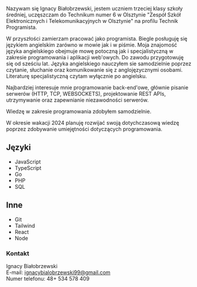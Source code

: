 Nazywam się Ignacy Białobrzewski, jestem uczniem trzeciej klasy szkoły średniej, uczęszczam do Technikum numer 6 w Olsztynie "Zespół Szkół Elektronicznych
i Telekomunikacyjnych w Olsztynie" na profilu Technik Programista.

W przyszłości zamierzam pracować jako programista. Biegle posługuję się językiem angielskim zarówno w mowie jak i w piśmie. Moja znajomość języka angielskiego obejmuje mowę potoczną jak i specjalistyczną w zakresie programowania i aplikacji web'owych. Do zawodu przygotowuję się od sześciu lat. Języka angielskiego nauczyłem sie samodzielnie poprzez czytanie, słuchanie oraz komunikowanie się z anglojęzycznymi osobami. Literaturę specjalistyczną czytam wyłącznie po angielsku.

Najbardziej interesuje mnie programowanie back-end'owe, głównie pisanie serwerów (HTTP, TCP, WEBSOCKETS), projektowanie REST APIs, utrzymywanie oraz zapewnianie niezawodności serwerów.

Wiedzę w zakresie programowania zdobyłem samodzielnie.

W okresie wakacji 2024 planuję rozwijać swoją dotychczasową wiedzę poprzez zdobywanie umiejętności dotyczących programowania.

## Języki

- JavaScript
- TypeScript
- Go
- PHP
- SQL

## Inne

- Git
- Tailwind
- React
- Node

### Kontakt

Ignacy Białobrzewski<br>
E-mail: ignacybialobrzewski99@gmail.com<br>
Numer telefonu: 48+ 534 578 409
